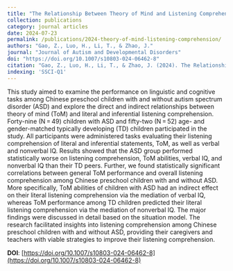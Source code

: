 ```yaml
---
title: "The Relationship Between Theory of Mind and Listening Comprehension Among Chinese Preschoolers with and without Autism Spectrum Disorder"
collection: publications
category: journal articles
date: 2024-07-23
permalink: /publications/2024-theory-of-mind-listening-comprehension/
authors: "Gao, Z., Luo, H., Li, T., & Zhao, J."
journal: "Journal of Autism and Developmental Disorders"
doi: "https://doi.org/10.1007/s10803-024-06462-8"
citation: "Gao, Z., Luo, H., Li, T., & Zhao, J. (2024). The Relationship Between Theory of Mind and Listening Comprehension Among Chinese Preschoolers with and without Autism Spectrum Disorder. *Journal of Autism and Developmental Disorders*, Advance online publication. https://doi.org/10.1007/s10803-024-06462-8"
indexing: 'SSCI-Q1'
---
```


This study aimed to examine the performance on linguistic and cognitive tasks among Chinese preschool children with and without autism spectrum disorder (ASD) and explore the direct and indirect relationships between theory of mind (ToM) and literal and inferential listening comprehension. Forty-nine (N = 49) children with ASD and fifty-two (N = 52) age- and gender-matched typically developing (TD) children participated in the study. All participants were administered tasks evaluating their listening comprehension of literal and inferential statements, ToM, as well as verbal and nonverbal IQ. Results showed that the ASD group performed statistically worse on listening comprehension, ToM abilities, verbal IQ, and nonverbal IQ than their TD peers. Further, we found statistically significant correlations between general ToM performance and overall listening comprehension among Chinese preschool children with and without ASD. More specifically, ToM abilities of children with ASD had an indirect effect on their literal listening comprehension via the mediation of verbal IQ, whereas ToM performance among TD children predicted their literal listening comprehension via the mediation of nonverbal IQ. The major findings were discussed in detail based on the situation model. The research facilitated insights into listening comprehension among Chinese preschool children with and without ASD, providing their caregivers and teachers with viable strategies to improve their listening comprehension.

**DOI**: [https://doi.org/10.1007/s10803-024-06462-8](https://doi.org/10.1007/s10803-024-06462-8)
